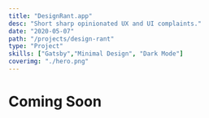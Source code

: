 ```yaml
---
title: "DesignRant.app"
desc: "Short sharp opinionated UX and UI complaints."
date: "2020-05-07"
path: "/projects/design-rant"
type: "Project"
skills: ["Gatsby","Minimal Design", "Dark Mode"]
coverimg: "./hero.png"
---
```


# Coming Soon
